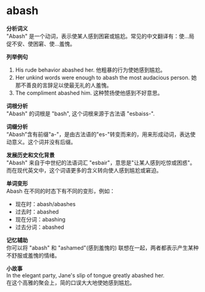# abash

**分析词义**  
"Abash" 是一个动词，表示使某人感到困窘或尴尬。常见的中文翻译有：使...局促不安、使困窘、使...羞愧。

  

**列举例句**

  

1.  His rude behavior abashed her. 他粗暴的行为使她感到尴尬。
2.  Her unkind words were enough to abash the most audacious person. 她那不善良的言辞足以使最无礼的人羞愧。
3.  The compliment abashed him. 这种赞扬使他感到不好意思。

  

**词根分析**  
"Abash" 的词根是 "bash", 这个词根来源于古法语 "esbaiss-".

  

**词缀分析**  
“Abash”含有前缀"a-"，是由古法语的"es-"转变而来的，用来形成动词，表达使动意义。这个词并没有后缀。

  

**发展历史和文化背景**  
"Abash" 来自于中世纪的法语词汇 "esbair"，意思是"让某人感到吃惊或困惑"。而在现代英文中，这个词语更多的含义转向使人感到尴尬或窘迫。

  

**单词变形**  
Abash 在不同的时态下有不同的变形，例如：

  

*   现在时：abash/abashes
*   过去时：abashed
*   现在分词：abashing
*   过去分词：abashed

  

**记忆辅助**  
你可以将 "abash" 和 "ashamed"(感到羞愧的) 联想在一起，两者都表示产生某种不舒服或羞愧的情绪。

  

**小故事**  
In the elegant party, Jane's slip of tongue greatly abashed her.  
在这个高雅的聚会上，简的口误大大地使她感到尴尬。
